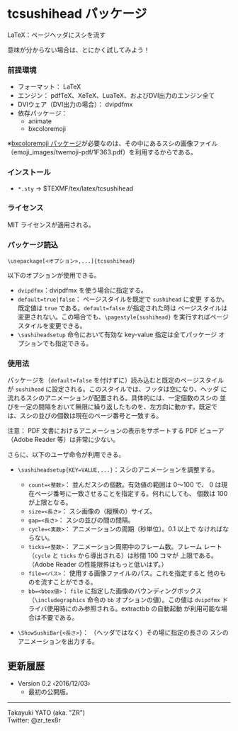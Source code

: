 tcsushihead パッケージ
======================

LaTeX：ページヘッダにスシを流す

意味が分からない場合は、とにかく試してみよう！

### 前提環境

  * フォーマット： LaTeX
  * エンジン： pdfTeX、XeTeX、LuaTeX、およびDVI出力のエンジン全て
  * DVIウェア（DVI出力の場合）： dvipdfmx
  * 依存パッケージ：
      - animate
      - bxcoloremoji

※[bxcoloremoji パッケージ]が必要なのは、その中にあるスシの画像ファイル
（emoji_images/twemoji-pdf/1F363.pdf）を利用するからである。

[bxcoloremoji パッケージ]: https://github.com/zr-tex8r/BXcoloremoji

### インストール

  - `*.sty` → $TEXMF/tex/latex/tcsushihead

### ライセンス

MIT ライセンスが適用される。

### パッケージ読込

    \usepackage[<オプション>,...]{tcsushihead}

以下のオプションが使用できる。

  * `dvipdfmx`：dvipdfmx を使う場合に指定する。
  * `default=true|false`： ページスタイルを既定で `sushihead` に変更
    するか。既定値は `true` である。`default=false` が指定された時は
    ページスタイルは変更されない。この場合でも、`\pagestyle{sushihead}`
    を実行すればページスタイルを変更できる。
  * `\sushiheadsetup` 命令において有効な key-value 指定は全てパッケージ
    オプションでも指定できる。

### 使用法

パッケージを（`default=false` を付けずに）読み込むと既定のページスタイル
が `sushihead` に設定される。このスタイルでは、フッタは空になり、ヘッダ
に流れるスシのアニメーションが配置される。具体的には、一定個数のスシの
並びを一定の間隔をおいて無限に繰り返したものを、左方向に動かす。既定で
は、スシの並びの個数は現在のページ番号と一致する。

注意： PDF 文書におけるアニメーションの表示をサポートする PDF ビューア
（Adobe Reader 等）は非常に少ない。

さらに、以下のユーザ命令が利用できる。

  * `\sushiheadsetup{KEY=VALUE,...}`：スシのアニメーションを調整する。
      - `count=<整数>`： 並んだスシの個数。有効値の範囲は 0～100 で、
        0 は現在ページ番号に一致させることを指定する。何れにしても、
        個数は 100 が上限となる。
      - `size=<長さ>`： スシ画像の（縦横の）サイズ。
      - `gap=<長さ>`： スシの並びの間の間隔。
      - `cycle=<実数>`： アニメーションの周期（秒単位）。0.1 以上で
        なければならない。
      - `ticks=<整数>`： アニメーション周期中のフレーム数。フレーム
        レート（`cycle` と `ticks` から導出される）は秒間 100 コマが
        上限である。（Adobe Reader の性能限界はもっと低いはず。）
      - `file=<パス>`： 使用する画像ファイルのパス。これを指定すると
        他のものを流すことができる。
      - `bb=<bbox値>`： `file` に指定した画像のバウンディングボックス
        （`\includegraphics` 命令の `bb` オプションの値）。この値は
        `dvipdfmx` ドライバ使用時にのみ参照される。extractbb の自動起動
        が利用可能な場合は不要である。

  * `\ShowSushiBar{<長さ>}`： （ヘッダではなく）その場に指定の長さの
    スシのアニメーションを出力する。

更新履歴
--------

  * Version 0.2  ‹2016/12/03›
      - 最初の公開版。

--------------------
Takayuki YATO (aka. "ZR")  
Twitter: @zr_tex8r
